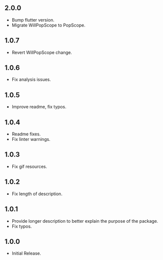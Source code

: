 ## 2.0.0

* Bump flutter version.
* Migrate WillPopScope to PopScope.

## 1.0.7

* Revert WillPopScope change.

## 1.0.6

* Fix analysis issues.

## 1.0.5

* Improve readme, fix typos.

## 1.0.4

* Readme fixes.
* Fix linter warnings.

## 1.0.3

* Fix gif resources.

## 1.0.2

* Fix length of description.

## 1.0.1

* Provide longer description to better explain the purpose of the package.
* Fix typos.

## 1.0.0

* Initial Release.
